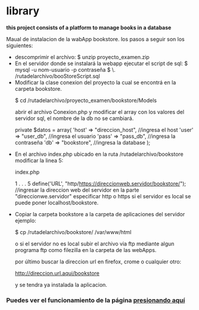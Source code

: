# library
<p><b> this project consists of a platform to manage books in a database </b></p >


Maual de instalacion de la wabApp bookstore.
los pasos a seguir son los siguientes:
<ul>
<li>
descomprimir el archivo:
 $ unzip proyecto_examen.zip
</li>
<li>
En el servidor donde se instalará la webapp ejecutar
el script de sql: 
 $ mysql -u nom-usuario -p contraseña
 $ \. /rutadelarchivo/booStoreScript.sql
</li>
<li>
Modificar la clase conexion del proyecto la cual se encontrá en la
carpeta bookstore.

$ cd /rutadelarchivo/proyecto_examen/bookstore/Models

abrir el archivo Conexion.php y modificar el array con los valores del servidor sql, el nombre de la db no se cambiará.


private $datos = array(
    		               'host' => "direccion_host",  //ingresa el host
    		               'user' => "user_db",       //ingresa el usuario
    		               'pass' => "pass_db",   //ingresa la contraseña
    		               'db'   => "bookstore",   //ingresa la database
    		             );
</li>
<li>
En el archivo index.php ubicado en la ruta /rutadelarchivo/bookstore
modificar la linea 5:

index.php
 
1
.
.
.
5 define('URL', "http/https://direccionweb.servidor/bookstore/"); 
//ingresar la direccion web del servidor en la parte "direccionwe.servidor" especificar http o https si el servidor es local se puede poner 
localhost/bookstore.
</li>
<li>
Copiar la carpeta bookstore a la carpeta de aplicaciones del servidor
ejemplo:

$ cp /rutadelarchivo/bookstore/  /var/www/html  

o si el servidor no es local subir el archivo via ftp mediante algun programa ftp
como filezilla en la carpeta de las webApps.


por último buscar la direccion url en firefox, crome o cualquier otro:

http://direccion.url.aqui/bookstore

y se tendra ya instalada la aplicacion. 
</li>
</ul>

<h3>Puedes ver el funcionamiento de la página <a href = "http://welectronic.byethost6.com/bookstore/" target = "_blank">presionando aquí</a><h3>

 

